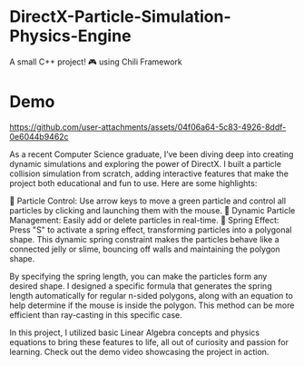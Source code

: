 # DirectX-Particle-Simulation-Physics-Engine
A small C++ project! 🎮
using Chili Framework

# Demo 


https://github.com/user-attachments/assets/04f06a64-5c83-4926-8ddf-0e6044b9462c



As a recent Computer Science graduate, I’ve been diving deep into creating dynamic simulations and exploring the power of DirectX. I built a particle collision simulation from scratch, adding interactive features that make the project both educational and fun to use. Here are some highlights:

🔹 Particle Control: Use arrow keys to move a green particle and control all particles by clicking and launching them with the mouse. 
🔹 Dynamic Particle Management: Easily add or delete particles in real-time. 
🔹 Spring Effect: Press "S" to activate a spring effect, transforming particles into a polygonal shape. This dynamic spring constraint makes the particles behave like a connected jelly or slime, bouncing off walls and maintaining the polygon shape. 

By specifying the spring length, you can make the particles form any desired shape. I designed a specific formula that generates the spring length automatically for regular n-sided polygons, along with an equation to help determine if the mouse is inside the polygon. This method can be more efficient than ray-casting in this specific case.

In this project, I utilized basic Linear Algebra concepts and physics equations to bring these features to life, all out of curiosity and passion for learning.
Check out the demo video showcasing the project in action.
